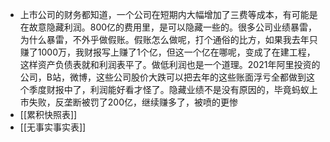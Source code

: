 - 上市公司的财务都知道，一个公司在短期内大幅增加了三费等成本，有可能是在故意隐藏利润。800亿的费用里，是可以隐藏一些的。很多公司业绩暴雷，为什么暴雷，不外乎做假账。假账怎么做呢，打个通俗的比方，如果我去年只赚了1000万，我财报写上赚了1个亿，但这一个亿在哪呢，变成了在建工程，这样资产负债表就和利润表平了。做低利润也是一个道理。2021年阿里投资的公司，B站，微博，这些公司股价大跌可以把去年的这些账面浮亏全都做到这个季度财报中了，利润能好看才怪了。隐藏业绩不是没有原因的，毕竟蚂蚁上市失败，反垄断被罚了200亿，继续赚多了，被喷的更惨
- [[累积快照表]]
- [[无事实事实表]]